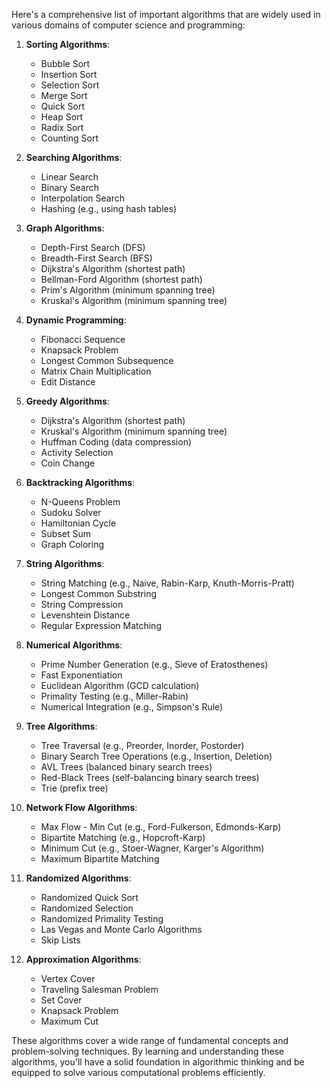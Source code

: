 Here's a comprehensive list of important algorithms that are widely used in various domains of computer science and programming:

1. **Sorting Algorithms**:
   - Bubble Sort
   - Insertion Sort
   - Selection Sort
   - Merge Sort
   - Quick Sort
   - Heap Sort
   - Radix Sort
   - Counting Sort

2. **Searching Algorithms**:
   - Linear Search
   - Binary Search
   - Interpolation Search
   - Hashing (e.g., using hash tables)

3. **Graph Algorithms**:
   - Depth-First Search (DFS)
   - Breadth-First Search (BFS)
   - Dijkstra's Algorithm (shortest path)
   - Bellman-Ford Algorithm (shortest path)
   - Prim's Algorithm (minimum spanning tree)
   - Kruskal's Algorithm (minimum spanning tree)

4. **Dynamic Programming**:
   - Fibonacci Sequence
   - Knapsack Problem
   - Longest Common Subsequence
   - Matrix Chain Multiplication
   - Edit Distance

5. **Greedy Algorithms**:
   - Dijkstra's Algorithm (shortest path)
   - Kruskal's Algorithm (minimum spanning tree)
   - Huffman Coding (data compression)
   - Activity Selection
   - Coin Change

6. **Backtracking Algorithms**:
   - N-Queens Problem
   - Sudoku Solver
   - Hamiltonian Cycle
   - Subset Sum
   - Graph Coloring

7. **String Algorithms**:
   - String Matching (e.g., Naive, Rabin-Karp, Knuth-Morris-Pratt)
   - Longest Common Substring
   - String Compression
   - Levenshtein Distance
   - Regular Expression Matching

8. **Numerical Algorithms**:
   - Prime Number Generation (e.g., Sieve of Eratosthenes)
   - Fast Exponentiation
   - Euclidean Algorithm (GCD calculation)
   - Primality Testing (e.g., Miller-Rabin)
   - Numerical Integration (e.g., Simpson's Rule)

9. **Tree Algorithms**:
   - Tree Traversal (e.g., Preorder, Inorder, Postorder)
   - Binary Search Tree Operations (e.g., Insertion, Deletion)
   - AVL Trees (balanced binary search trees)
   - Red-Black Trees (self-balancing binary search trees)
   - Trie (prefix tree)

10. **Network Flow Algorithms**:
    - Max Flow - Min Cut (e.g., Ford-Fulkerson, Edmonds-Karp)
    - Bipartite Matching (e.g., Hopcroft-Karp)
    - Minimum Cut (e.g., Stoer-Wagner, Karger's Algorithm)
    - Maximum Bipartite Matching

11. **Randomized Algorithms**:
    - Randomized Quick Sort
    - Randomized Selection
    - Randomized Primality Testing
    - Las Vegas and Monte Carlo Algorithms
    - Skip Lists

12. **Approximation Algorithms**:
    - Vertex Cover
    - Traveling Salesman Problem
    - Set Cover
    - Knapsack Problem
    - Maximum Cut

These algorithms cover a wide range of fundamental concepts and problem-solving techniques. By learning and understanding these algorithms, you'll have a solid foundation in algorithmic thinking and be equipped to solve various computational problems efficiently.